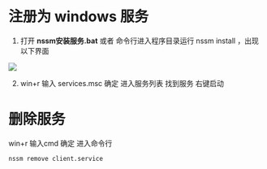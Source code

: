 <!--
 * @Author: snltty
 * @Date: 2021-09-04 00:02:43
 * @LastEditors: snltty
 * @LastEditTime: 2021-09-04 00:17:14
 * @version: v1.0.0
 * @Descripttion: 功能说明
 * @FilePath: \client.web.vue3\src\views\about\winservice.md
-->
# 注册为 windows 服务
1. 打开 **nssm安装服务.bat**   或者 命令行进入程序目录运行  nssm install ，出现以下界面

<img src="./imgs/nssm.png">

2. win+r 输入 services.msc 确定 进入服务列表 找到服务  右键启动

# 删除服务

win+r 输入cmd 确定 进入命令行
```
nssm remove client.service
```

